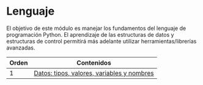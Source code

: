 # Lenguaje

El objetivo de este módulo es manejar los fundamentos del lenguaje de programación Python. El aprendizaje de las estructuras de datos y estructuras de control permitirá más adelante utilizar herramientas/librerías avanzadas.

Orden | Contenidos
--- | ---
1 | [Datos: tipos, valores, variables y nombres](01-data/01-data.ipynb)
